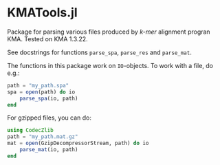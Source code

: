 # KMATools.jl

Package for parsing various files produced by *k-mer* alignment progran KMA. Tested on KMA 1.3.22.

See docstrings for functions `parse_spa`, `parse_res` and `parse_mat`.

The functions in this package work on `IO`-objects. To work with a file, do e.g.:
```julia
path = "my_path.spa"
spa = open(path) do io
    parse_spa(io, path)
end
```

For gzipped files, you can do:
```julia
using CodecZlib
path = "my_path.mat.gz"
mat = open(GzipDecompressorStream, path) do io
    parse_mat(io, path)
end
```